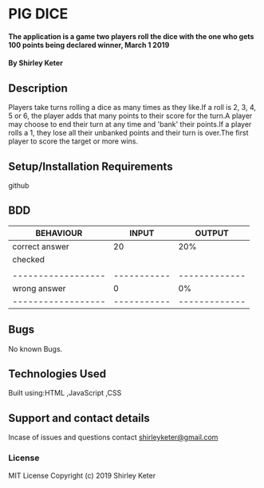 # PIG DICE
#### The application is a game two players roll the dice with the one who gets 100 points being declared winner, March 1 2019
#### By **Shirley Keter**
## Description
Players take turns rolling a dice as many times as they like.If a roll is 2, 3, 4, 5 or 6, the player adds that many points to their score for the turn.A player may choose to end their turn at any time and 'bank' their points.If a player rolls a 1, they lose all their unbanked points and their turn is over.The first player to score the target or more wins.

## Setup/Installation Requirements
github



## BDD

|   BEHAVIOUR      | INPUT     | OUTPUT      |
|------------------|-----------|-------------|      
| correct answer   |  20       |    20%      |
|    checked       |           |             |         
|                  |           |             |   
|------------------|-----------|-------------|      
| wrong answer     |   0       |   0%        |
|------------------|-----------|-------------|

## Bugs

No known Bugs.

## Technologies Used

Built using:HTML ,JavaScript ,CSS

## Support and contact details

Incase of issues and questions contact shirleyketer@gmail.com

### License

MIT License
Copyright (c) 2019 Shirley Keter
